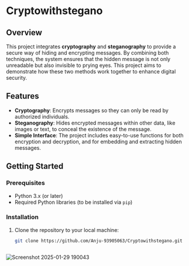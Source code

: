 
# Cryptowithstegano


## Overview
This project integrates **cryptography** and **steganography** to provide a secure way of hiding and encrypting messages. By combining both techniques, the system ensures that the hidden message is not only unreadable but also invisible to prying eyes. This project aims to demonstrate how these two methods work together to enhance digital security.

## Features
- **Cryptography**: Encrypts messages so they can only be read by authorized individuals.
- **Steganography**: Hides encrypted messages within other data, like images or text, to conceal the existence of the message.
- **Simple Interface**: The project includes easy-to-use functions for both encryption and decryption, and for embedding and extracting hidden messages.

## Getting Started

### Prerequisites
- Python 3.x (or later)
- Required Python libraries (to be installed via `pip`)

### Installation

1. Clone the repository to your local machine:
   ```bash
   git clone https://github.com/Anju-93905063/Cryptowithstegano.git



![Screenshot 2025-01-29 190043](https://github.com/user-attachments/assets/be5c6731-f00c-439c-ac11-7f0874619c87)



   
